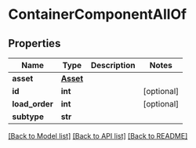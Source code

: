 # ContainerComponentAllOf

## Properties
Name | Type | Description | Notes
------------ | ------------- | ------------- | -------------
**asset** | [**Asset**](Asset.md) |  | 
**id** | **int** |  | [optional] 
**load_order** | **int** |  | [optional] 
**subtype** | **str** |  | 

[[Back to Model list]](../README.md#documentation-for-models) [[Back to API list]](../README.md#documentation-for-api-endpoints) [[Back to README]](../README.md)


